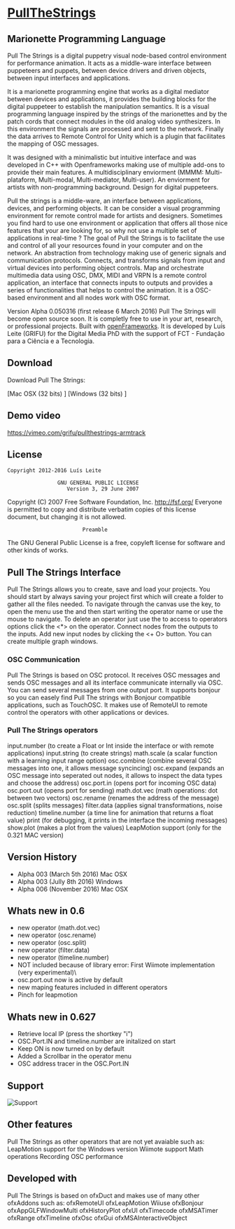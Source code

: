 # [PullTheStrings](http://www.virtualmarionette.grifu.com)

## Marionette Programming Language

Pull The Strings is a digital puppetry visual node-based control environment for performance animation.
It acts as a middle-ware interface between puppeteers and puppets, between device drivers and driven objects, between input interfaces and applications.

It is a marionette programming engine that works as a digital mediator between devices and applications, it provides the building blocks for the digital puppeteer to establish the manipulation semantics. It is a visual programming language inspired by the strings of the marionettes and by the patch cords that connect modules in the old analog video synthesizers. In this environment the signals are processed and sent to the network. Finally the data arrives to Remote Control for Unity which is a plugin that facilitates the mapping of OSC messages.

It was designed with a minimalistic but intuitive interface and was developed in C++ with Openframeworks making use of multiple add-ons to provide their main features. 
A multidisciplinary enviorment (MMMM:  Multi-plataform, Multi-modal, Multi-mediator, Multi-user).
An enviorment for artists with non-programming background. Design for digital puppeteers.


Pull the strings is a middle-ware, an interface between applications, devices, and performing objects. It can be consider a visual programming environment for remote control made for artists and designers.
Sometimes you find hard to use one environment or application that offers all those nice features that your are looking for, so why not use a multiple set of applications in real-time ?
The goal of Pull the Strings is to facilitate the use and control of all your resources found in your computer and on the network.
An abstraction from technology making use of generic signals and communication protocols.
Connects, and transforms signals from input and virtual devices into performing object controls. Map and orchestrate multimedia data using OSC, DMX, MIDI and VRPN
Is a remote control application, an interface that connects inputs to outputs and provides a series of functionalities that helps to control the animation. It is a OSC-based environment and all nodes work with OSC format.


Version Alpha 0.050316 (first release 6 March 2016)
Pull The Strings will become open source soon. It is completly free to use in your art, research, or professional projects.
Built with [openFrameworks](http://www.openframeworks.cc).
It is developed by Luís Leite (GRIFU) for the Digital Media PhD with the support of FCT - Fundação para a Ciência e a Tecnologia.


## Download

Download Pull The Strings: 

[Mac OSX (32 bits) ]
[Windows (32 bits) ]

## Demo video
https://vimeo.com/grifu/pullthestrings-armtrack


## License

    Copyright 2012-2016 Luís Leite

                    GNU GENERAL PUBLIC LICENSE
                       Version 3, 29 June 2007

 Copyright (C) 2007 Free Software Foundation, Inc. <http://fsf.org/>
 Everyone is permitted to copy and distribute verbatim copies
 of this license document, but changing it is not allowed.

                            Preamble

  The GNU General Public License is a free, copyleft license for
software and other kinds of works.




## Pull The Strings Interface

Pull The Strings allows you to create, save and load your projects.
You should start by always saving your project first which will create a folder to gather all the files needed.
To navigate through the canvas use the <SPACE> key, to open the menu use the <TAB> and then start writing the operator name or use the mouse to navigate.
To delete an operator just use the <BACKSPACE> to access to operators options click the <*> on the operator.
Connect nodes from the outputs to the inputs. Add new input nodes by clicking the <+ O> button.
You can create multiple graph windows.


### OSC Communication
Pull The Strings is based on OSC protocol. It receives OSC messages and sends OSC messages and all its interface communicate internally via OSC.
You can send several messages from one output port.
It supports bonjour so you can easely find Pull The strings with Bonjour compatible applications, such as TouchOSC.
It makes use of RemoteUI to remote control the operators with other applications or devices.

### Pull The Strings operators

input.number (to create a Float or Int inside the interface or with remote applications)
input.string (to create strings)
math.scale (a scalar function with a learning input range option)
osc.combine (combine several OSC messages into one, it allows message syncincing)
osc.expand (expands an OSC message into seperated out nodes, it allows to inspect the data types and choose the address)
osc.port.in (opens port for incoming OSC data)
osc.port.out (opens port for sending)
math.dot.vec (math operations: dot between two vectors)
osc.rename (renames the address of the message)
osc.split (splits messages)
filter.data (applies signal transformations, noise reduction)
timeline.number (a time line for animation that returns a float value)
print (for debugging, it prints in the interface the incoming messages)
show.plot (makes a plot from the values)
LeapMotion support (only for the 0.321 MAC version)

## Version History

 - Alpha 003 (March 5th 2016) Mac OSX
 - Alpha 003 (Jully 8th 2016) Windows
 - Alpha 006 (November 2016) Mac OSX

## Whats new in 0.6
- new operator (math.dot.vec)
- new operator (osc.rename)
- new operator (osc.split)
- new operator (filter.data)
- new operator (timeline.number)
- NOT included because of library error: First Wiimote implementation (very experimental)\
- osc.port.out now is active by default
- new maping features included in different operators
- Pinch for leapmotion

## Whats new in 0.627
- Retrieve local IP (press the shortkey "i")
- OSC.Port.IN and timeline.number are initalized on start
- Keep ON is now turned on by default
- Added a Scrollbar in the operator menu
- OSC address tracer in the OSC.Port.IN

## Support

![Support](http://www.virtualmarionette.grifu.com)


## Other features
Pull The Strings as other operators that are not yet avaiable such as:
LeapMotion support for the Windows version
Wiimote support
Math operations
Recording OSC performance

## Developed with
Pull The Strings is based on ofxDuct and makes use of many other ofxAddons such as:
ofxRemoteUI
ofxLeapMotion
Wiiuse
ofxBonjour
ofxAppGLFWindowMulti
ofxHistoryPlot
ofxUI
ofxTimecode
ofxMSATimer
ofxRange
ofxTimeline
ofxOsc
ofxGui
ofxMSAInteractiveObject


